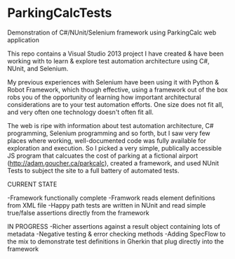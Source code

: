 # ParkingCalcTests
Demonstration of C#/NUnit/Selenium framework using ParkingCalc web application

This repo contains a Visual Studio 2013 project I have created & have been working with to learn & explore test automation architecture using C#, NUnit, and Selenium. 

My previous experiences with Selenium have been using it with Python & Robot Framework, which though effective, using a framework out of the box robs you of the opportunity of learning how important architectural considerations are to your test automation efforts. One size does not fit all, and very often one technology doesn't often fit all.

The web is ripe with information about test automation architecture, C# programming, Selenium programming and so forth, but I saw very few places where working, well-documented code was fully available for exploration and execution. So I picked a very simple, publically accessible JS program that calcuates the cost of parking at a fictional airport (http://adam.goucher.ca/parkcalc), created a framework, and used NUnit Tests to subject the site to a full battery of automated tests.

CURRENT STATE

-Framework functionally complete
-Framwork reads element definitions from XML file
-Happy path tests are written in NUnit and read simple true/false assertions directly from the framework

IN PROGRESS
-Richer assertions against a result object containing lots of metadata
-Negative testing & error checking methods
-Adding SpecFlow to the mix to demonstrate test definitions in Gherkin that plug directly into the framework

